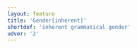 ```yaml
---
layout: feature
title: 'Gender[inherent]'
shortdef: 'inherent grammatical gender'
udver: '2'
---
```


<!-- Interlanguage links updated So kvě 14 19:02:16 CEST 2022 -->

